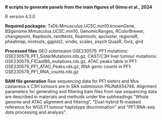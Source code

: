 **R scripts to generate panels from the main figures of Ginno et al., 2024**

R version 4.3.0

**Required packages:**
TxDb.Mmusculus.UCSC.mm10.knownGene, BSgenome.Mmusculus.UCSC.mm10, GenomicRanges, RColorBrewer, changepoint,
Repitools, randtests, Rsamtools, apcluster, regioneR, pheatmap, mixtools, ggplot2, viridis, scales, psych
QuasR, Gviz, grid

**Processed files**
GEO submission GSE230579. 
PF1 mutations: GSE230579_PF1_SisterMutations.rds.gz, 
CAST/C3H liver tumour mutations: GSE230579_F1CastB6_mutations.rds.gz, 
ATAC peaks table in PF1: GSE230579_PF1_ATAC_Peaks.rds.gz, 
RNA genic counts in PF1: GSE230579_PF1_RNA_counts.rds.gz

**BAM file generation**
Raw sequencing data for PF1 sisters and Mus castaneus x C3H tumours are in SRA submission PRJNA934746. Alignment parameters for generating and filtering bam files from raw sequencing data are described in materials and methods under the 
subheadings "Whole genome and ATAC alignment and filtering", "Dual-hybrid N-masked reference for WGS F1 tumour haplotype discrimination" and "PF1 RNA-seq data processing and analysis".
